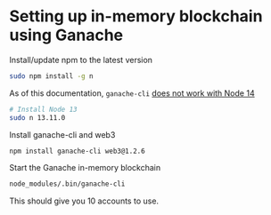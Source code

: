 # Setting up in-memory blockchain using Ganache

Install/update npm to the latest version
```bash
sudo npm install -g n
```

As of this documentation, `ganache-cli` [does not work with Node 14](https://github.com/trufflesuite/ganache-cli/issues/732)
```bash
# Install Node 13
sudo n 13.11.0
```

Install ganache-cli and web3
```bash
npm install ganache-cli web3@1.2.6
```

Start the Ganache in-memory blockchain
```bash
node_modules/.bin/ganache-cli
```
This should give you 10 accounts to use.
